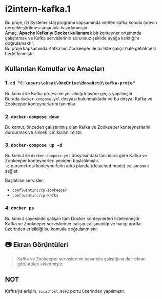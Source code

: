 # i2intern-kafka.1

Bu proje, i2i Systems staj programı kapsamında verilen  kafka konulu ödevin gerçekleştirilmesi amacıyla hazırlanmıştır.  
Amaç, **Apache Kafka’yı Docker kullanarak** bir konteyner ortamında çalıştırmak ve Kafka servislerinin sorunsuz şekilde ayağa kalktığını doğrulamaktır.  
Bu proje kapsamında Kafka'nın Zookeeper ile birlikte çalışır hale getirilmesi hedeflenmiştir.

## Kullanılan Komutlar ve Amaçları



### 1. `cd "C:\users\aksak\OneDrive\Masaüstü\kafka-proje"`
Bu komut ile Kafka projesinin yer aldığı klasöre geçiş yapılmıştır.  
Burada `docker-compose.yml` dosyası bulunmaktadır ve bu dosya, Kafka ve Zookeeper konteynerlerini tanımlar.



### 2. `docker-compose down`
Bu komut, önceden çalıştırılmış olan Kafka ve Zookeeper konteynerlerini durdurmak ve silmek için kullanılmıştır.  


### 3. `docker-compose up -d`
Bu komut ile `docker-compose.yml` dosyasındaki tanımlara göre Kafka ve Zookeeper konteynerleri yeniden başlatılmıştır.  
`-d` parametresi konteynerlerin arka planda (detached mode) çalışmasını sağlar.

Başlatılan servisler:
- `confluentinc/cp-zookeeper`
- `confluentinc/cp-kafka`


### 4. `docker ps`
Bu komut sayesinde çalışan tüm Docker konteynerleri listelenmiştir.  
Kafka ve Zookeeper servislerinin çalışıp çalışmadığı ve hangi portlar üzerinden erişildiği bu komutla doğrulanmıştır.


## 📷 Ekran Görüntüleri

> Kafka ve Zookeeper servislerinin başarıyla çalıştığına dair ekran görüntüleri eklenmiştir.


## NOT

Kafka’ya erişim, `localhost:9092` portu üzerinden yapılmıştır.


